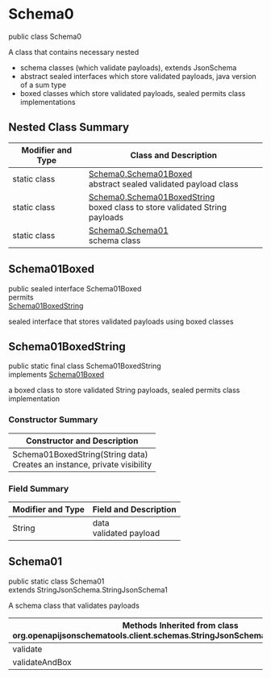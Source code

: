 # Schema0
public class Schema0<br>

A class that contains necessary nested
- schema classes (which validate payloads), extends JsonSchema
- abstract sealed interfaces which store validated payloads, java version of a sum type
- boxed classes which store validated payloads, sealed permits class implementations

## Nested Class Summary
| Modifier and Type | Class and Description |
| ----------------- | ---------------------- |
| static class | [Schema0.Schema01Boxed](#schema01boxed)<br> abstract sealed validated payload class |
| static class | [Schema0.Schema01BoxedString](#schema01boxedstring)<br> boxed class to store validated String payloads |
| static class | [Schema0.Schema01](#schema01)<br> schema class |

## Schema01Boxed
public sealed interface Schema01Boxed<br>
permits<br>
[Schema01BoxedString](#schema01boxedstring)

sealed interface that stores validated payloads using boxed classes

## Schema01BoxedString
public static final class Schema01BoxedString<br>
implements [Schema01Boxed](#schema01boxed)

a boxed class to store validated String payloads, sealed permits class implementation

### Constructor Summary
| Constructor and Description |
| --------------------------- |
| Schema01BoxedString(String data)<br>Creates an instance, private visibility |

### Field Summary
| Modifier and Type | Field and Description |
| ----------------- | ---------------------- |
| String | data<br>validated payload |

## Schema01
public static class Schema01<br>
extends StringJsonSchema.StringJsonSchema1

A schema class that validates payloads

| Methods Inherited from class org.openapijsonschematools.client.schemas.StringJsonSchema.StringJsonSchema1 |
| ------------------------------------------------------------------ |
| validate                                                           |
| validateAndBox                                                     |
